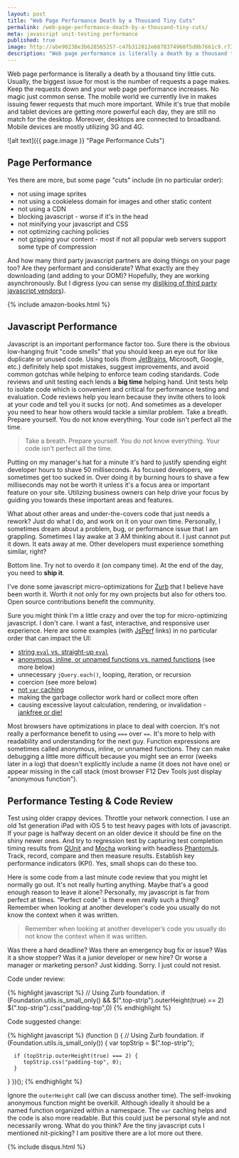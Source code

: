 ```yaml
---
layout: post
title: "Web Page Performance Death by a Thousand Tiny Cuts"
permalink: /web-page-performance-death-by-a-thousand-tiny-cuts/
meta: javascript unit-testing performance
published: true
image: http://abe90238e3b628565257-c47b312812e6878374960f5d0b7661c9.r73.cf1.rackcdn.com/performance-thousand-cuts.jpg
description: "Web page performance is literally a death by a thousand tiny little cuts.  Keep the requests down and your web page performance increases.  No magic just common sense."
---
```

Web page performance is literally a death by a thousand tiny little cuts.  Usually, the biggest issue for most is the number of requests a page makes.  Keep the requests down and your web page performance increases.  No magic just common sense.  The mobile world we currently live in makes issuing fewer requests that much more important.  While it's true that mobile and tablet devices are getting more powerful each day, they are still no match for the desktop.  Moreover, desktops are connected to broadband.  Mobile devices are mostly utilizing 3G and 4G.

![alt text]({{ page.image }} "Page Performance Cuts")

## Page Performance

Yes there are more, but some page "cuts" include (in no particular order): 

* not using image sprites
* not using a cookieless domain for images and other static content
* not using a CDN 
* blocking javascript - worse if it's in the head
* not minifying your javascript and CSS  
* not optimizing caching policies
* not gzipping your content - most if not all popular web servers support some type of compression

And how many third party javascript partners are doing things on your page too?  Are they performant and considerate?  What exactly are they downloading (and adding to your DOM)?  Hopefully, they are working asynchronously.  But I digress (you can sense my [disliking of third party javascript vendors](http://metroize.com/preventing-object-modification-in-javascript/)).

{% include amazon-books.html %}

## Javascript Performance

Javascript is an important performance factor too.  Sure there is the obvious low-hanging fruit "code smells" that you should keep an eye out for like duplicate or unused code.  Using tools (from [JetBrains](http://www.jetbrains.com/), Microsoft, Google, etc.) definitely help spot mistakes, suggest improvements, and avoid common gotchas while helping to enforce team coding standards.  Code reviews and unit testing each lends a **big time** helping hand.  Unit tests help to isolate code which is convenient and critical for performance testing and evaluation.  Code reviews help you learn because they invite others to look at your code and tell you it sucks (or not).  And sometimes as a developer you need to hear how others would tackle a similar problem.  Take a breath.  Prepare yourself.  You do not know everything.  Your code isn't perfect all the time.

> Take a breath.  Prepare yourself.  You do not know everything.  Your code isn't perfect all the time.

Putting on my manager's hat for a minute it's hard to justify spending eight developer hours to shave 50 milliseconds.  As focused developers, we sometimes get too sucked in.  Over doing it by burning hours to shave a few milliseconds may not be worth it unless it's a focus area or important feature on your site.  Utilizing business owners can help drive your focus by guiding you towards these important areas and features.

What about other areas and under-the-covers code that just needs a rework?  Just do what I do, and work on it on your own time.  Personally, I sometimes dream about a problem, bug, or performance issue that I am grappling.  Sometimes I lay awake at 3 AM thinking about it.  I just cannot put it down.  It eats away at me.  Other developers must experience something similar, right?

Bottom line.  Try not to overdo it (on company time).  At the end of the day, you need to **ship it**.

I've done some javascript micro-optimizations for [Zurb](http://foundation.zurb.com/) that I believe have been worth it.  Worth it not only for my own projects but also for others too.  Open source contributions benefit the community.  

Sure you might think I'm a little crazy and over the top for micro-optimizing javascript. I don't care.  I want a fast, interactive, and responsive user experience.  Here are some examples (with [JsPerf](https://jsperf.com/) links) in no particular order that can impact the UI:

* [string `eval` vs. straight-up `eval`](http://jsperf.com/eval-string-vs-straight-up)
* [anonymous, inline, or unnamed functions vs. named functions](http://jsperf.com/anonymous-vs-named-functions) (see more below)
* unnecessary `jQuery.each()`, looping, iteration, or recursion
* coercion (see more below)
* [not `var` caching](http://jsperf.com/variable-caching-jquery)
* making the garbage collector work hard or collect more often
* causing excessive layout calculation, rendering, or invalidation - [jankfree or die!](http://jankfree.org/)

Most browsers have optimizations in place to deal with coercion.  It's not really a performance benefit to using `===` over `==`.  It's more to help with readability and understanding for the next guy.  Function expressions are sometimes called anonymous, inline, or unnamed functions.  They can make debugging a little more difficult because you might see an error (weeks later in a log) that doesn't explicitly include a name (it does not have one) or appear missing in the call stack (most browser F12 Dev Tools just display "anonymous function").

## Performance Testing & Code Review

Test using older crappy devices.  Throttle your network connection.  I use an old 1st generation iPad with iOS 5 to test heavy pages with lots of javascript.  If your page is halfway decent on an older device it should be fine on the shiny newer ones.  And try to regression test by capturing test completion timing results from [QUnit](http://qunitjs.com/) and [Mocha](http://mochajs.org/) working with headless [PhantomJs](http://phantomjs.org/).  Track, record, compare and then measure results.  Establish key performance indicators (KPI).  Yes, small shops can do these too.

Here is some code from a last minute code review that you might let normally go out.  It's not really hurting anything.  Maybe that's a good enough reason to leave it alone?  Personally, my javascript is far from perfect at times.  "Perfect code" is there even really such a thing?  Remember when looking at another developer's code you usually do not know the context when it was written.

> Remember when looking at another developer’s code you usually do not know the context when it was written.

Was there a hard deadline?  Was there an emergency bug fix or issue?  Was it a show stopper?  Was it a junior developer or new hire?  Or worse a manager or marketing person?  Just kidding.  Sorry.  I just could not resist.

Code under review: 

{% highlight javascript %}
// Using Zurb foundation.
if (Foundation.utils.is_small_only() && $(".top-strip").outerHeight(true) == 2) 
   $(".top-strip").css("padding-top",0)
{% endhighlight %}

Code suggested change:

{% highlight javascript %}
(function () {
   // Using Zurb foundation.
   if (Foundation.utils.is_small_only()) {
      var topStrip = $(".top-strip");

      if (topStrip.outerHeight(true) === 2) {
         topStrip.css("padding-top", 0);
      }
   }
})();
{% endhighlight %}

Ignore the `outerHeight` call (we can discuss another time).  The self-invoking anonymous function might be overkill.  Although ideally it should be a named function organized within a namespace.  The `var` caching helps and the code is also more readable.  But this could just be personal style and not necessarily wrong.  What do you think?  Are the tiny javascript cuts I mentioned nit-picking?  I am positive there are a lot more out there.

{% include disqus.html %}
